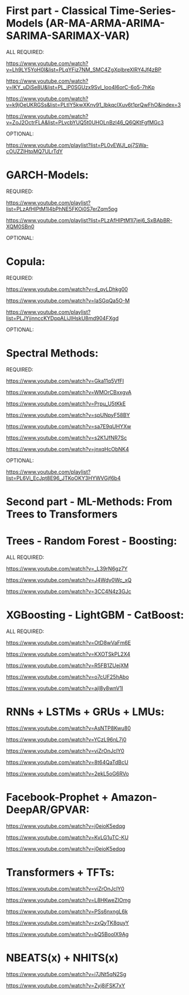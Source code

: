# First part - Classical Time-Series-Models (AR-MA-ARMA-ARIMA-SARIMA-SARIMAX-VAR)

ALL REQUIRED:

https://www.youtube.com/watch?v=Lh9LY5YoH0I&list=PLqYFiz7NM_SMC4ZgXplbreXlRY4Jf4zBP

https://www.youtube.com/watch?v=IKY_uDiSe8U&list=PL_iP0SGUzx9SvI_loo4I6orC-6o5-7hKp

https://www.youtube.com/watch?v=k9jOeUKRGSs&list=PLtIY5kwXKny91_IbkqcIXuv6t1prQwFhO&index=3

https://www.youtube.com/watch?v=ZoJ2OctrFLA&list=PLvcbYUQ5t0UHOLnBzl46_Q6QKtFgfMGc3

OPTIONAL:

https://www.youtube.com/playlist?list=PL0vEWJI_pj7SWa-cOUZZlHtpMQ7ULrTdY

# GARCH-Models:

REQUIRED:

https://www.youtube.com/playlist?list=PLzAfHlPtM1I4bPhNE5FKOi0S7erZqm5pg

https://www.youtube.com/playlist?list=PLzAfHlPtM1I7jej6_SxBAbBR-XQM0SBn0

OPTIONAL:

# Copula:

REQUIRED:

https://www.youtube.com/watch?v=d_qvLDhkg00

https://www.youtube.com/watch?v=IaSGqQa5O-M

https://www.youtube.com/playlist?list=PLJYjjnnccKYDppALiJlHskU8md904FXgd

OPTIONAL:

# Spectral Methods:

REQUIRED:

https://www.youtube.com/watch?v=Gka11q5VfFI

https://www.youtube.com/watch?v=WMOrCBxxgvA

https://www.youtube.com/watch?v=Prpu_U5tKkE

https://www.youtube.com/watch?v=spUNpyF58BY

https://www.youtube.com/watch?v=sa7E9qUHYXw

https://www.youtube.com/watch?v=s2K1JfNR7Sc

https://www.youtube.com/watch?v=jnxqHcObNK4

OPTIONAL:

https://www.youtube.com/playlist?list=PL6Vi_EcJpt8E96_JTKoOKY3HYWVGjf6b4

# Second part - ML-Methods: From Trees to Transformers

# Trees - Random Forest - Boosting:

ALL REQUIRED:

https://www.youtube.com/watch?v=_L39rN6gz7Y

https://www.youtube.com/watch?v=J4Wdy0Wc_xQ

https://www.youtube.com/watch?v=3CC4N4z3GJc

# XGBoosting - LightGBM - CatBoost:

ALL REQUIRED:

https://www.youtube.com/watch?v=OtD8wVaFm6E

https://www.youtube.com/watch?v=KXOTSkPL2X4

https://www.youtube.com/watch?v=R5FB1ZUejXM

https://www.youtube.com/watch?v=o7cUF25hAbo

https://www.youtube.com/watch?v=ajI8y8wnV1I

# RNNs + LSTMs + GRUs + LMUs:

https://www.youtube.com/watch?v=AsNTP8Kwu80

https://www.youtube.com/watch?v=YCzL96nL7j0

https://www.youtube.com/watch?v=viZrOnJclY0

https://www.youtube.com/watch?v=8t64QaTdBcU

https://www.youtube.com/watch?v=2ekL5oG6RVo

# Facebook-Prophet + Amazon-DeepAR/GPVAR:

https://www.youtube.com/watch?v=j0eioK5edqg

https://www.youtube.com/watch?v=KvLG1uTC-KU

https://www.youtube.com/watch?v=j0eioK5edqg

# Transformers + TFTs:

https://www.youtube.com/watch?v=viZrOnJclY0

https://www.youtube.com/watch?v=L8HKweZIOmg

https://www.youtube.com/watch?v=PSs6nxngL6k

https://www.youtube.com/watch?v=zxQyTK8quyY

https://www.youtube.com/watch?v=bQ5BoolX9Ag


# NBEATS(x) + NHITS(x)

https://www.youtube.com/watch?v=i7JNt5qN2Sg

https://www.youtube.com/watch?v=Zyj8iFSK7xY
